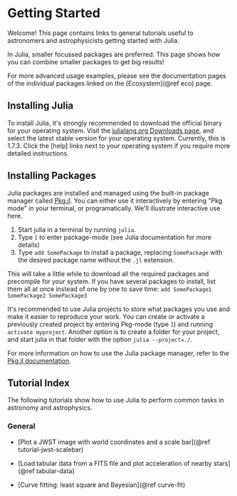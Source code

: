 # Getting Started

Welcome! This page contains links to general tutorials useful to astronomers and astrophysicists getting started with Julia.

In Julia, smaller focussed packages are preferred. This page shows how you can combine smaller packages to get big results!

For more advanced usage examples, please see the documentation pages of the individual packages linked on the [Ecosystem](@ref eco) page.


## Installing Julia

To install Julia, it's strongly recommended to download the official binary for your operating system. 
Visit the [julialang.org Downloads page](https://julialang.org/downloads), and select the latest stable version for your operating system. Currently, this is 1.7.3. Click the [help] links next to your operating system if you require more detailed instructions.

## Installing Packages

Julia packages are installed and managed using the built-in package manager called [Pkg.jl](https://pkgdocs.julialang.org/v1/).
You can either use it interactively by entering "Pkg mode" in your terminal, or programatically. We'll illustrate interactive use here.

1. Start julia in a terminal by running `julia`.
2. Type `]` to enter package-mode (see Julia documentation for more details)
3. Type `add SomePackage` to install a package, replacing `SomePackage` with the desired package name without the `.jl` extension.

This will take a little while to download all the required packages and precompile for your system. If you have several packages to install, list them all at once instead of one by one to save time: `add SomePackage1 SomePackage2 SomePackage3`

It's recommended to use Julia projects to store what packages you use and make it easier to reproduce your work. You can create or activate a previously created project by entering Pkg-mode (type `]`) and running `activate myproject`. Another option is to create a folder for your project, and start julia in that folder with the option `julia --project=./`. 

For more information on how to use the Julia package manager, refer to the [Pkg.jl documentation](https://pkgdocs.julialang.org/v1/repl/).



## Tutorial Index

The following tutorials show how to use Julia to perform common tasks in astronomy and astrophysics.

### General

* [Plot a JWST image with world coordinates and a scale bar](@ref tutorial-jwst-scalebar)

* [Load tabular data from a FITS file and plot acceleration of nearby stars](@ref tabular-data)

* [Curve fitting: least square and Bayesian](@ref curve-fit)
